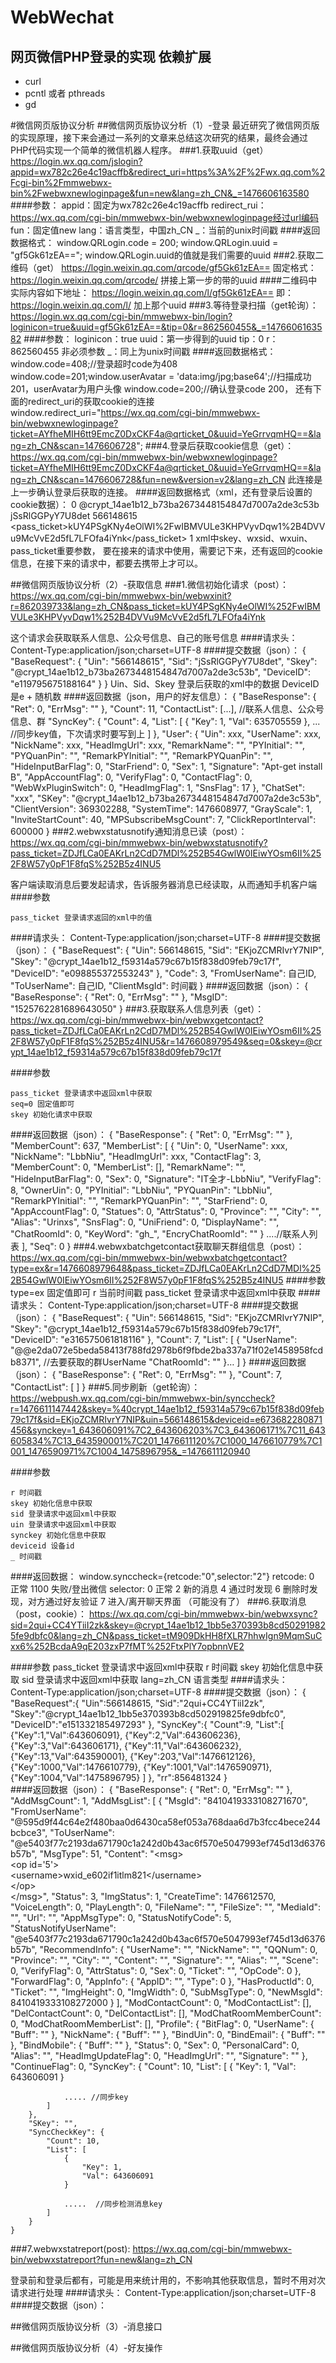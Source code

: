 # WebWechat网页微信PHP登录的实现依赖扩展---* curl* pcntl 或者 pthreads* gd#微信网页版协议分析##微信网页版协议分析（1）-登录最近研究了微信网页版的实现原理，接下来会通过一系列的文章来总结这次研究的结果，最终会通过PHP代码实现一个简单的微信机器人程序。###1.获取uuid（get）https://login.wx.qq.com/jslogin?appid=wx782c26e4c19acffb&redirect_uri=https%3A%2F%2Fwx.qq.com%2Fcgi-bin%2Fmmwebwx-bin%2Fwebwxnewloginpage&fun=new&lang=zh_CN&_=1476606163580####参数：	appid：固定为wx782c26e4c19acffb	redirect_rui：https://wx.qq.com/cgi-bin/mmwebwx-bin/webwxnewloginpage经过url编码	fun：固定值new	lang：语言类型，中国zh_CN	_：当前的unix时间戳####返回数据格式：	window.QRLogin.code = 200; window.QRLogin.uuid = "gf5Gk61zEA==";	window.QRLogin.uuid的值就是我们需要的uuid###2.获取二维码（get）	https://login.weixin.qq.com/qrcode/gf5Gk61zEA==
	固定格式：https://login.weixin.qq.com/qrcode/ 拼接上第一步的带的uuid####二维码中实际内容如下地址：	https://login.weixin.qq.com/l/gf5Gk61zEA==	即：https://login.weixin.qq.com/l/ 加上那个uuid###3.等待登录扫描（get轮询）：https://login.wx.qq.com/cgi-bin/mmwebwx-bin/login?loginicon=true&uuid=gf5Gk61zEA==&tip=0&r=862560455&_=1476606163582####参数：	loginicon：true	uuid：第一步得到的uuid	tip：0	r：862560455 非必须参数	_：同上为unix时间戳####返回数据格式：	window.code=408;//登录超时code为408	window.code=201;window.userAvatar = 'data:img/jpg;base64';//扫描成功 201，userAvatar为用户头像	window.code=200;//确认登录code 200， 还有下面的redirect_uri的获取cookie的连接	window.redirect_uri="https://wx.qq.com/cgi-bin/mmwebwx-bin/webwxnewloginpage?ticket=AYfheMIH6tt9EmcZ0DxCKF4a@qrticket_0&uuid=YeGrrvqmHQ==&lang=zh_CN&scan=1476606728";###4.登录后获取cookie信息（get）：https://wx.qq.com/cgi-bin/mmwebwx-bin/webwxnewloginpage?ticket=AYfheMIH6tt9EmcZ0DxCKF4a@qrticket_0&uuid=YeGrrvqmHQ==&lang=zh_CN&scan=1476606728&fun=new&version=v2&lang=zh_CN 此连接是上一步确认登录后获取的连接。####返回数据格式（xml，还有登录后设置的cookie数据）：	<error>		<ret>0</ret>		<message></message>		<skey>@crypt_14ae1b12_b73ba2673448154847d7007a2de3c53b</skey>		<wxsid>jSsRlGGPyY7U8det</wxsid>		<wxuin>566148615</wxuin>		<pass_ticket>kUY4PSgKNy4eOlWI%2FwIBMVULe3KHPVyvDqw1%2B4DVVu9McVvE2d5fL7LFOfa4iYnk</pass_ticket>		<isgrayscale>1</isgrayscale>	</error>	xml中skey、wxsid、wxuin、pass_ticket重要参数，	要在接来的请求中使用，需要记下来，还有返回的cookie信息，在接下来的请求中，都要去携带上才可以。
##微信网页版协议分析（2）-获取信息###1.微信初始化请求（post）：https://wx.qq.com/cgi-bin/mmwebwx-bin/webwxinit?r=862039733&lang=zh_CN&pass_ticket=kUY4PSgKNy4eOlWI%252FwIBMVULe3KHPVyvDqw1%252B4DVVu9McVvE2d5fL7LFOfa4iYnk
这个请求会获取联系人信息、公众号信息、自己的账号信息####请求头：Content-Type:application/json;charset=UTF-8####提交数据（json）：	{		"BaseRequest": {			"Uin": "566148615",			"Sid": "jSsRlGGPyY7U8det",			"Skey": "@crypt_14ae1b12_b73ba2673448154847d7007a2de3c53b",			"DeviceID": "e119795675188164"		}	}	Uin、Sid、Skey 登录后获取的xml中的数据	DeviceID 是e + 随机数####返回数据（json，用户的好友信息）：	{		"BaseResponse": {			"Ret": 0,			"ErrMsg": ""		},		"Count": 11,		"ContactList": [...], //联系人信息、公众号信息、群		"SyncKey": {	        "Count": 4,	        "List": [	            {	                "Key": 1,	                "Val": 635705559	            },	            ... //同步key值，下次请求时要写到上	        ]	    },	    "User": {	        "Uin": xxx,	        "UserName": xxx,	        "NickName": xxx,	        "HeadImgUrl": xxx,	        "RemarkName": "",	        "PYInitial": "",	        "PYQuanPin": "",	        "RemarkPYInitial": "",	        "RemarkPYQuanPin": "",	        "HideInputBarFlag": 0,	        "StarFriend": 0,	        "Sex": 1,	        "Signature": "Apt-get install B",	        "AppAccountFlag": 0,	        "VerifyFlag": 0,	        "ContactFlag": 0,	        "WebWxPluginSwitch": 0,	        "HeadImgFlag": 1,	        "SnsFlag": 17	    },		"ChatSet": "xxx",		"SKey": "@crypt_14ae1b12_b73ba2673448154847d7007a2de3c53b",		"ClientVersion": 369302288,		"SystemTime": 1476608977,		"GrayScale": 1,		"InviteStartCount": 40,		"MPSubscribeMsgCount": 7,		"ClickReportInterval": 600000	}###2.webwxstatusnotify通知消息已读（post）：https://wx.qq.com/cgi-bin/mmwebwx-bin/webwxstatusnotify?pass_ticket=ZDJfLCa0EAKrLn2CdD7MDl%252B54GwlW0IEiwYOsm6II%252F8W57y0pF1F8fqS%252B5z4INU5
客户端读取消息后要发起请求，告诉服务器消息已经读取，从而通知手机客户端####参数
	pass_ticket 登录请求返回的xml中的值####请求头：Content-Type:application/json;charset=UTF-8####提交数据（json）：	{		"BaseRequest": {			"Uin": 566148615,			"Sid": "EKjoZCMRIvrY7NIP",			"Skey": "@crypt_14ae1b12_f59314a579c67b15f838d09feb79c17f",			"DeviceID": "e098855372553243"		},		"Code": 3,		"FromUserName": 自己ID, 	    "ToUserName": 自己ID, 		"ClientMsgId": 时间戳	}####返回数据（json）：	{		"BaseResponse": {			"Ret": 0,			"ErrMsg": ""		},		"MsgID": "1525762281689643050"	}###3.获取联系人信息列表（get）：https://wx.qq.com/cgi-bin/mmwebwx-bin/webwxgetcontact?pass_ticket=ZDJfLCa0EAKrLn2CdD7MDl%252B54GwlW0IEiwYOsm6II%252F8W57y0pF1F8fqS%252B5z4INU5&r=1476608979549&seq=0&skey=@crypt_14ae1b12_f59314a579c67b15f838d09feb79c17f
####参数
	pass_ticket 登录请求中返回xml中获取	seq=0 固定值即可
	skey 初始化请求中获取	####返回数据（json）：	{		"BaseResponse": {			"Ret": 0,			"ErrMsg": ""		},		"MemberCount": 637,		"MemberList": [			{				"Uin": 0,		        "UserName": xxx,		        "NickName": "LbbNiu",		        "HeadImgUrl": xxx,		        "ContactFlag": 3,		        "MemberCount": 0,		        "MemberList": [],		        "RemarkName": "",		        "HideInputBarFlag": 0,		        "Sex": 0,		        "Signature": "IT全才-LbbNiu",		        "VerifyFlag": 8,		        "OwnerUin": 0,		        "PYInitial": "LbbNiu",		        "PYQuanPin": "LbbNiu",		        "RemarkPYInitial": "",		        "RemarkPYQuanPin": "",		        "StarFriend": 0,		        "AppAccountFlag": 0,		        "Statues": 0,		        "AttrStatus": 0,		        "Province": "",		        "City": "",		        "Alias": "Urinxs",		        "SnsFlag": 0,		        "UniFriend": 0,		        "DisplayName": "",		        "ChatRoomId": 0,		        "KeyWord": "gh_",		        "EncryChatRoomId": ""			}
			....//联系人列表		],		"Seq": 0	}###4.webwxbatchgetcontact获取聊天群组信息（post）：https://wx.qq.com/cgi-bin/mmwebwx-bin/webwxbatchgetcontact?type=ex&r=1476608979648&pass_ticket=ZDJfLCa0EAKrLn2CdD7MDl%252B54GwlW0IEiwYOsm6II%252F8W57y0pF1F8fqS%252B5z4INU5
####参数
	type=ex 固定值即可
	r 当前时间戳
	pass_ticket 登录请求中返回xml中获取####请求头：Content-Type:application/json;charset=UTF-8####提交数据（json）：	{		"BaseRequest": {			"Uin": 566148615,			"Sid": "EKjoZCMRIvrY7NIP",			"Skey": "@crypt_14ae1b12_f59314a579c67b15f838d09feb79c17f",			"DeviceID": "e316575061818116"		},		"Count": 7,		"List": [			{			"UserName": "@@e2da072e5beda58413f788fd2978b6f9fbde2ba337a71f02e1458958fcdb8371", //去要获取的群UserName			"ChatRoomId": ""			}…		]	}####返回数据（json）：	{		"BaseResponse": {			"Ret": 0,			"ErrMsg": ""		},		"Count": 7,		"ContactList": [		]	}###5.同步刷新（get轮询）：https://webpush.wx.qq.com/cgi-bin/mmwebwx-bin/synccheck?r=1476611147442&skey=%40crypt_14ae1b12_f59314a579c67b15f838d09feb79c17f&sid=EKjoZCMRIvrY7NIP&uin=566148615&deviceid=e673682280871456&synckey=1_643606091%7C2_643606203%7C3_643606171%7C11_643605834%7C13_643590001%7C201_1476611120%7C1000_1476610779%7C1001_1476590971%7C1004_1475896795&_=1476611120940
####参数
	r 时间戳
	skey 初始化信息中获取
	sid 登录请求中返回xml中获取	uin 登录请求中返回xml中获取
	synckey 初始化信息中获取	deviceid 设备id	_ 时间戳####返回数据：	window.synccheck={retcode:"0",selector:"2"}	retcode:	    0 正常	    1100 失败/登出微信	selector:	    0 正常		2 新的消息		4 通过时发现		6 删除时发现，对方通过好友验证		7 进入/离开聊天界面 （可能没有了）###6.获取消息（post，cookie）：https://wx.qq.com/cgi-bin/mmwebwx-bin/webwxsync?sid=2qui+CC4YTiiI2zk&skey=@crypt_14ae1b12_1bb5e370393b8cd502919825fe9dbfc0&lang=zh_CN&pass_ticket=tM909DkHH8fXLR7hhwIgn9MqmSuCxx6%252BcdaA9qE203zxP7fMT%252FtxPlY7opbnnVE2
####参数
	pass_ticket 登录请求中返回xml中获取	r 时间戳
	skey 初始化信息中获取
	sid 登录请求中返回xml中获取	lang=zh_CN 语言类型####请求头：Content-Type:application/json;charset=UTF-8####提交数据（json）：	{		"BaseRequest":{			"Uin":566148615,			"Sid":"2qui+CC4YTiiI2zk",			"Skey":"@crypt_14ae1b12_1bb5e370393b8cd502919825fe9dbfc0",			"DeviceID":"e151332185497293"		},		"SyncKey":{		"Count":9,		"List":[			{"Key":1,"Val":643606091},			{"Key":2,"Val":643606236},			{"Key":3,"Val":643606171},			{"Key":11,"Val":643606232},			{"Key":13,"Val":643590001},			{"Key":203,"Val":1476612126},			{"Key":1000,"Val":1476610779},			{"Key":1001,"Val":1476590971},			{"Key":1004,"Val":1475896795}		]		},		"rr":856481324	}   ####返回数据（json）：	{		"BaseResponse": {			"Ret": 0,			"ErrMsg": ""		},		"AddMsgCount": 1,		"AddMsgList": [			{				"MsgId": "8410419333108271670",				"FromUserName": "@595d9f44c64e2f480baa0d6430ca58ef053a768daa6d7b3fcc4bece244bcbce3",				"ToUserName": "@e5403f77c2193da671790c1a242d0b43ac6f570e5047993ef745d13d6376b57b",				"MsgType": 51,				"Content": "&lt;msg&gt;<br/>&lt;op id='5'&gt;<br/>&lt;username&gt;wxid_e602if1itlm821&lt;/username&gt;<br/>&lt;/op&gt;<br/>&lt;/msg&gt;",				"Status": 3,				"ImgStatus": 1,				"CreateTime": 1476612570,				"VoiceLength": 0,				"PlayLength": 0,				"FileName": "",				"FileSize": "",				"MediaId": "",				"Url": "",				"AppMsgType": 0,				"StatusNotifyCode": 5,				"StatusNotifyUserName": "@e5403f77c2193da671790c1a242d0b43ac6f570e5047993ef745d13d6376b57b",				"RecommendInfo": {					"UserName": "",					"NickName": "",					"QQNum": 0,					"Province": "",					"City": "",					"Content": "",					"Signature": "",					"Alias": "",					"Scene": 0,					"VerifyFlag": 0,					"AttrStatus": 0,					"Sex": 0,					"Ticket": "",					"OpCode": 0				},				"ForwardFlag": 0,				"AppInfo": {					"AppID": "",					"Type": 0				},				"HasProductId": 0,				"Ticket": "",				"ImgHeight": 0,				"ImgWidth": 0,				"SubMsgType": 0,				"NewMsgId": 8410419333108272000			}		],		"ModContactCount": 0,		"ModContactList": [],		"DelContactCount": 0,		"DelContactList": [],		"ModChatRoomMemberCount": 0,		"ModChatRoomMemberList": [],		"Profile": {			"BitFlag": 0,			"UserName": {				"Buff": ""			},			"NickName": {				"Buff": ""			},			"BindUin": 0,			"BindEmail": {				"Buff": ""			},			"BindMobile": {				"Buff": ""			},			"Status": 0,			"Sex": 0,			"PersonalCard": 0,			"Alias": "",			"HeadImgUpdateFlag": 0,			"HeadImgUrl": "",			"Signature": ""		},		"ContinueFlag": 0,		"SyncKey": {			"Count": 10,			"List": [				{					"Key": 1,					"Val": 643606091				}
				..... //同步key			]		},		"SKey": "",		"SyncCheckKey": {			"Count": 10,			"List": [				{					"Key": 1,					"Val": 643606091				}
				.....  //同步检测消息key			]		}	}###7.webwxstatreport(post):https://wx.qq.com/cgi-bin/mmwebwx-bin/webwxstatreport?fun=new&lang=zh_CN
登录前和登录后都有，可能是用来统计用的，不影响其他获取信息，暂时不用对次请求进行处理####请求头：Content-Type:application/json;charset=UTF-8####提交数据（json）：##微信网页版协议分析（3）-消息接口
##微信网页版协议分析（4）-好友操作